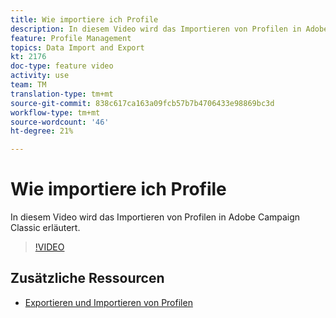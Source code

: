 ```yaml
---
title: Wie importiere ich Profile
description: In diesem Video wird das Importieren von Profilen in Adobe Campaign Classic erläutert
feature: Profile Management
topics: Data Import and Export
kt: 2176
doc-type: feature video
activity: use
team: TM
translation-type: tm+mt
source-git-commit: 838c617ca163a09fcb57b7b4706433e98869bc3d
workflow-type: tm+mt
source-wordcount: '46'
ht-degree: 21%

---
```



# Wie importiere ich Profile

In diesem Video wird das Importieren von Profilen in Adobe Campaign Classic erläutert.

>[!VIDEO](https://video.tv.adobe.com/v/25608?quality=12)

## Zusätzliche Ressourcen

- [Exportieren und Importieren von Profilen](https://docs.adobe.com/content/help/en/campaign-classic/using/getting-started/profile-management/exporting-and-importing-profiles.html)